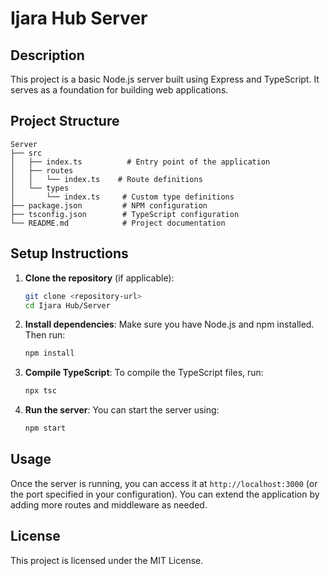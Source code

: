 # Ijara Hub Server

## Description
This project is a basic Node.js server built using Express and TypeScript. It serves as a foundation for building web applications.

## Project Structure
```
Server
├── src
│   ├── index.ts          # Entry point of the application
│   ├── routes
│   │   └── index.ts    # Route definitions
│   └── types
│       └── index.ts     # Custom type definitions
├── package.json         # NPM configuration
├── tsconfig.json        # TypeScript configuration
└── README.md            # Project documentation
```

## Setup Instructions

1. **Clone the repository** (if applicable):
   ```bash
   git clone <repository-url>
   cd Ijara Hub/Server
   ```

2. **Install dependencies**:
   Make sure you have Node.js and npm installed. Then run:
   ```bash
   npm install
   ```

3. **Compile TypeScript**:
   To compile the TypeScript files, run:
   ```bash
   npx tsc
   ```

4. **Run the server**:
   You can start the server using:
   ```bash
   npm start
   ```

## Usage
Once the server is running, you can access it at `http://localhost:3000` (or the port specified in your configuration). You can extend the application by adding more routes and middleware as needed.

## License
This project is licensed under the MIT License.